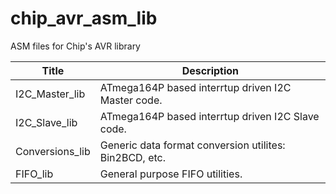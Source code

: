 chip_avr_asm_lib
================

ASM files for Chip's AVR library  

| Title                | Description
| ------------------- | --------------------------------------------------------  
| I2C_Master_lib | ATmega164P based interrtup driven I2C Master code.  
| I2C_Slave_lib | ATmega164P based interrtup driven I2C Slave code.  
| Conversions_lib | Generic data format conversion utilites: Bin2BCD, etc.  
| FIFO_lib | General purpose FIFO utilities.
